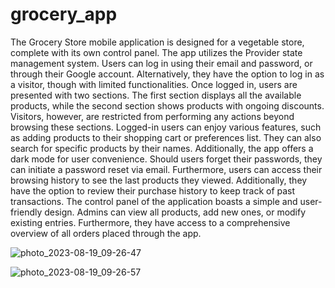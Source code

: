 # grocery_app
The Grocery Store mobile application is designed for a vegetable store, complete with its own control panel. The app utilizes the Provider state management system. Users can log in using their email and password, or through their Google account. Alternatively, they have the option to log in as a visitor, though with limited functionalities.
Once logged in, users are presented with two sections. The first section displays all the available products, while the second section shows products with ongoing discounts. Visitors, however, are restricted from performing any actions beyond browsing these sections.
Logged-in users can enjoy various features, such as adding products to their shopping cart or preferences list. They can also search for specific products by their names. Additionally, the app offers a dark mode for user convenience. Should users forget their passwords, they can initiate a password reset via email.
Furthermore, users can access their browsing history to see the last products they viewed. Additionally, they have the option to review their purchase history to keep track of past transactions.
The control panel of the application boasts a simple and user-friendly design. Admins can view all products, add new ones, or modify existing entries. Furthermore, they have access to a comprehensive overview of all orders placed through the app.


![photo_2023-08-19_09-26-47](https://github.com/MomenRizq/grocery_app/assets/93680253/01daa896-9558-471a-b5ec-e115abec6901)

![photo_2023-08-19_09-26-57](https://github.com/MomenRizq/grocery_app/assets/93680253/3bbccf30-3b89-4340-8037-2533b579e163)
